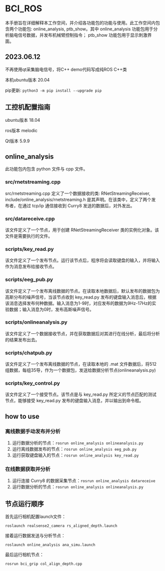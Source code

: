# BCI_ROS

本手册旨在详细解释本工作空间，并介绍各功能包的功能与使用。此工作空间内包含两个功能包: online_analysis, ptb_show。其中 online_analysis 功能包用于分析脑电信号数据，并发布机械臂控制指令； ptb_show 功能包用于显示刺激界面。

## 2023.06.12

不再使用qt采集脑电信号，将C++ demo代码写成纯ROS C++类

本机ubuntu版本 20.04

pip更新: `python3 -m pip install --upgrade pip`

## 工控机配置指南

ubuntu版本 18.04

ros版本 melodic

Qt版本 5.9.9

## online_analysis

此功能包内包含 python 文件与 cpp 文件。

### src/rnetstreaming.cpp

src/rnetstreaming.cpp 定义了一个数据接收的类: RNetStreamingReceiver, include/online_analysis/rnetstreaming.h 是其声明。在该类中，定义了两个发布者，在通过 tcp/ip 通信接收到 Curry8 发送的数据后，对外发出。

### src/datareceive.cpp

该文件定义了一个节点，用于创建 RNetStreamingReceiver 类的实例化对象。该文件是需要执行的文件。

### scripts/key_read.py

该文件定义了一个发布节点。运行该节点后，程序将会读取键盘的输入，并将输入作为消息发布给接收节点。

### scripts/eeg_pub.py

该文件定义了一个发布离线数据的节点。在读取本地数据后，默认发布的数据包为高斯分布的噪声信号，当该节点收到 key_read.py 发布的键盘输入消息后，根据该消息选择发布何种数据。输入消息为1-9时，对应发布的数据为9Hz-17Hz的实验数据；输入消息为0时，发布高斯噪声信号。

### scripts/onlineanalysis.py

该文件定义了一个数据接收节点，并在获取数据后对其进行在线分析，最后将分析的结果发布出去。

### scripts/chatpub.py

该文件定义了一个发布离线数据的节点，在读取本地的 .mat 文件数据后，将512组数据，每组35导，作为一个数据包，发送给数据分析节点(onlineanalysis.py)

### scripts/key_control.py

该文件定义了一个接受节点。该节点是与 key_read.py 所定义的节点匹配的测试节点，能够接受 key_read.py 发布的键盘输入消息，并以输出到命令框。

## how to use

### 离线数据手动发布并分析

1. 运行数据分析的节点：`rosrun online_analysis onlineanalysis.py`
2. 运行离线数据发布的节点：`rosrun online_analysis eeg_pub.py`
3. 运行获取键盘输入的节点：`rosrun online_analysis key_read.py`

### 在线数据获取并分析

1. 运行连接 Curry8 的数据采集节点：`rosrun online_analysis datareceive`
2. 运行数据分析的节点：`rosrun online_analysis onlineanalysis.py`

## 节点运行顺序

首先运行相机配置launch文件：

`roslaunch realsense2_camera rs_aligned_depth.launch`

接着运行数据发送与分析节点：

`roslaunch online_analysis ana_simu.launch`

最后运行相机节点：

`rosrun bci_grip col_align_depth.cpp`
